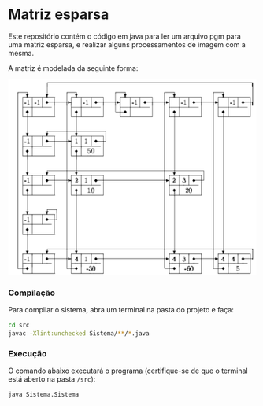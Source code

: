 # Matriz esparsa

Este repositório contém o código em java para ler um arquivo pgm para uma matriz esparsa, e realizar alguns processamentos de imagem com a mesma. 

A matriz é modelada da seguinte forma:

<img src="img/matriz.png">

### Compilação

Para compilar o sistema, abra um terminal na pasta do projeto e faça:

```bash
cd src
javac -Xlint:unchecked Sistema/**/*.java 
```

### Execução

O comando abaixo executará o programa (certifique-se de que o terminal está aberto na pasta `/src`):

```bash
java Sistema.Sistema 
```